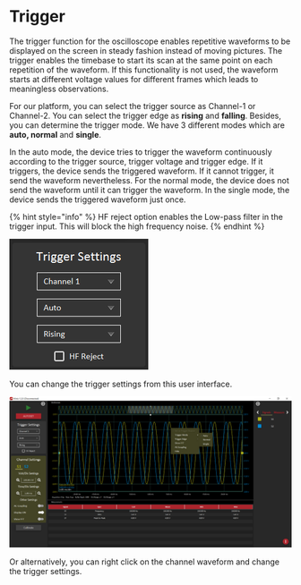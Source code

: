 # Trigger

The trigger function for the oscilloscope enables repetitive waveforms to be displayed on the screen in steady fashion instead of moving pictures. The trigger enables the timebase to start its scan at the same point on each repetition of the waveform. If this functionality is not used, the waveform starts at different voltage values for different frames which leads to meaningless observations.

For our platform, you can select the trigger source as Channel-1 or Channel-2. You can select the trigger edge as **rising** and **falling**. Besides, you can determine the trigger mode. We have 3 different modes which are **auto, normal** and **single**.   
  
In the auto mode, the device tries to trigger the waveform continuously according to the trigger source, trigger voltage and trigger edge. If it triggers, the device sends the triggered waveform. If it cannot trigger, it send the waveform nevertheless. For the normal mode, the device does not send the waveform until it can trigger the waveform. In the single mode, the device sends the triggered waveform just once. 

{% hint style="info" %}
HF reject option enables the Low-pass filter in the trigger input. This will block the high frequency noise.
{% endhint %}

![](../../../../../.gitbook/assets/image%20%28107%29.png)

You can change the trigger settings from this user interface. 

![](../../../../../.gitbook/assets/image%20%28136%29.png)

Or alternatively, you can right click on the channel waveform and change the trigger settings.

